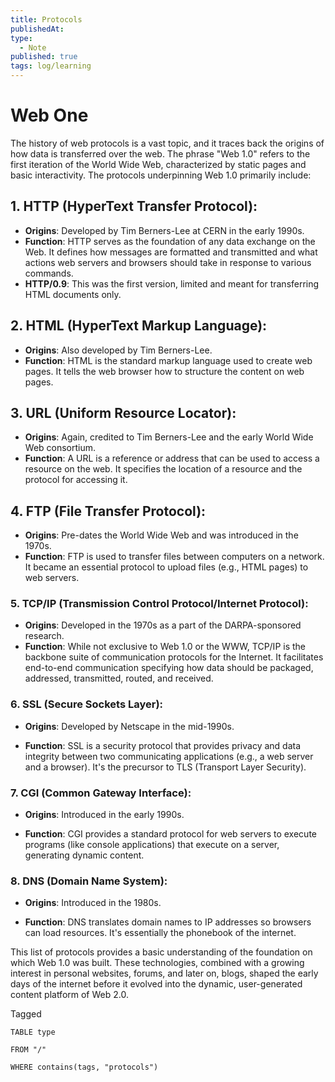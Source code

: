 ```yaml
---
title: Protocols
publishedAt:
type:
  - Note
published: true
tags: log/learning
---
```




# Web One

The history of web protocols is a vast topic, and it traces back the origins of how data is transferred over the web. The phrase "Web 1.0" refers to the first iteration of the World Wide Web, characterized by static pages and basic interactivity. The protocols underpinning Web 1.0 primarily include:

## 1. **HTTP (HyperText Transfer Protocol)**:

- **Origins**: Developed by Tim Berners-Lee at CERN in the early 1990s.
- **Function**: HTTP serves as the foundation of any data exchange on the Web. It defines how messages are formatted and transmitted and what actions web servers and browsers should take in response to various commands.
- **HTTP/0.9**: This was the first version, limited and meant for transferring HTML documents only.
## 2. **HTML (HyperText Markup Language)**:

- **Origins**: Also developed by Tim Berners-Lee.
- **Function**: HTML is the standard markup language used to create web pages. It tells the web browser how to structure the content on web pages.
## 3. **URL (Uniform Resource Locator)**:

- **Origins**: Again, credited to Tim Berners-Lee and the early World Wide Web consortium.  
- **Function**: A URL is a reference or address that can be used to access a resource on the web. It specifies the location of a resource and the protocol for accessing it.

## 4. **FTP (File Transfer Protocol)**:

- **Origins**: Pre-dates the World Wide Web and was introduced in the 1970s.
- **Function**: FTP is used to transfer files between computers on a network. It became an essential protocol to upload files (e.g., HTML pages) to web servers.  

### 5. **TCP/IP (Transmission Control Protocol/Internet Protocol)**:

- **Origins**: Developed in the 1970s as a part of the DARPA-sponsored research.
- **Function**: While not exclusive to Web 1.0 or the WWW, TCP/IP is the backbone suite of communication protocols for the Internet. It facilitates end-to-end communication specifying how data should be packaged, addressed, transmitted, routed, and received.

### 6. **SSL (Secure Sockets Layer)**:

- **Origins**: Developed by Netscape in the mid-1990s.

- **Function**: SSL is a security protocol that provides privacy and data integrity between two communicating applications (e.g., a web server and a browser). It's the precursor to TLS (Transport Layer Security).


### 7. **CGI (Common Gateway Interface)**:

- **Origins**: Introduced in the early 1990s.

- **Function**: CGI provides a standard protocol for web servers to execute programs (like console applications) that execute on a server, generating dynamic content.


### 8. **DNS (Domain Name System)**:

- **Origins**: Introduced in the 1980s.

- **Function**: DNS translates domain names to IP addresses so browsers can load resources. It's essentially the phonebook of the internet.


This list of protocols provides a basic understanding of the foundation on which Web 1.0 was built. These technologies, combined with a growing interest in personal websites, forums, and later on, blogs, shaped the early days of the internet before it evolved into the dynamic, user-generated content platform of Web 2.0.


Tagged

```dataview
TABLE type

FROM "/"

WHERE contains(tags, "protocols")
```
